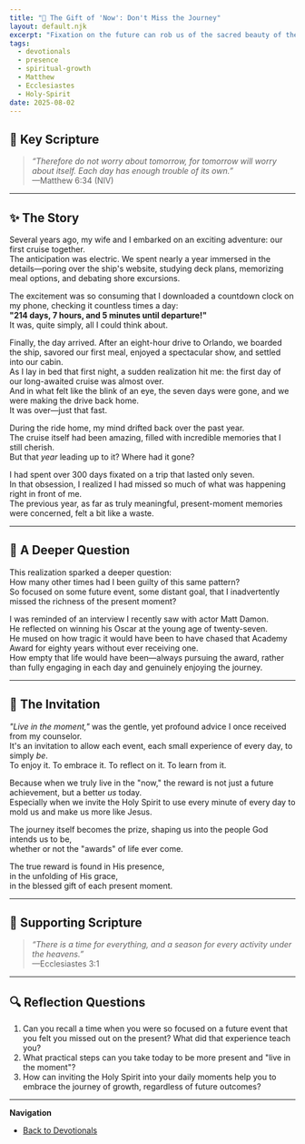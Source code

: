 ```yaml
---
title: "🌅 The Gift of 'Now': Don't Miss the Journey"
layout: default.njk
excerpt: "Fixation on the future can rob us of the sacred beauty of the present moment. God is here, now."
tags:
  - devotionals
  - presence
  - spiritual-growth
  - Matthew
  - Ecclesiastes
  - Holy-Spirit
date: 2025-08-02
---
```


## 📖 Key Scripture

> _“Therefore do not worry about tomorrow, for tomorrow will worry about itself. Each day has enough trouble of its own.”_  
> —Matthew 6:34 (NIV)

---

## ✨ The Story

Several years ago, my wife and I embarked on an exciting adventure: our first cruise together.  
The anticipation was electric. We spent nearly a year immersed in the details—poring over the ship's website, studying deck plans, memorizing meal options, and debating shore excursions.

The excitement was so consuming that I downloaded a countdown clock on my phone, checking it countless times a day:  
**"214 days, 7 hours, and 5 minutes until departure!"**  
It was, quite simply, all I could think about.

Finally, the day arrived. After an eight-hour drive to Orlando, we boarded the ship, savored our first meal, enjoyed a spectacular show, and settled into our cabin.  
As I lay in bed that first night, a sudden realization hit me: the first day of our long-awaited cruise was almost over.  
And in what felt like the blink of an eye, the seven days were gone, and we were making the drive back home.  
It was over—just that fast.

During the ride home, my mind drifted back over the past year.  
The cruise itself had been amazing, filled with incredible memories that I still cherish.  
But that _year_ leading up to it? Where had it gone?

I had spent over 300 days fixated on a trip that lasted only seven.  
In that obsession, I realized I had missed so much of what was happening right in front of me.  
The previous year, as far as truly meaningful, present-moment memories were concerned, felt a bit like a waste.

---

## 🧠 A Deeper Question

This realization sparked a deeper question:  
How many other times had I been guilty of this same pattern?  
So focused on some future event, some distant goal, that I inadvertently missed the richness of the present moment?

I was reminded of an interview I recently saw with actor Matt Damon.  
He reflected on winning his Oscar at the young age of twenty-seven.  
He mused on how tragic it would have been to have chased that Academy Award for eighty years without ever receiving one.  
How empty that life would have been—always pursuing the award, rather than fully engaging in each day and genuinely enjoying the journey.

---

## 🌿 The Invitation

_"Live in the moment,"_ was the gentle, yet profound advice I once received from my counselor.  
It's an invitation to allow each event, each small experience of every day, to simply _be_.  
To enjoy it. To embrace it. To reflect on it. To learn from it.

Because when we truly live in the "now," the reward is not just a future achievement, but a better _us_ today.  
Especially when we invite the Holy Spirit to use every minute of every day to mold us and make us more like Jesus.

The journey itself becomes the prize, shaping us into the people God intends us to be,  
whether or not the "awards" of life ever come.

The true reward is found in His presence,  
in the unfolding of His grace,  
in the blessed gift of each present moment.

---

## 📖 Supporting Scripture

> _“There is a time for everything, and a season for every activity under the heavens.”_  
> —Ecclesiastes 3:1

---

## 🔍 Reflection Questions

1. Can you recall a time when you were so focused on a future event that you felt you missed out on the present? What did that experience teach you?
2. What practical steps can you take today to be more present and "live in the moment"?
3. How can inviting the Holy Spirit into your daily moments help you to embrace the journey of growth, regardless of future outcomes?

---

**Navigation**

- [ Back to Devotionals](/devotionals/)
